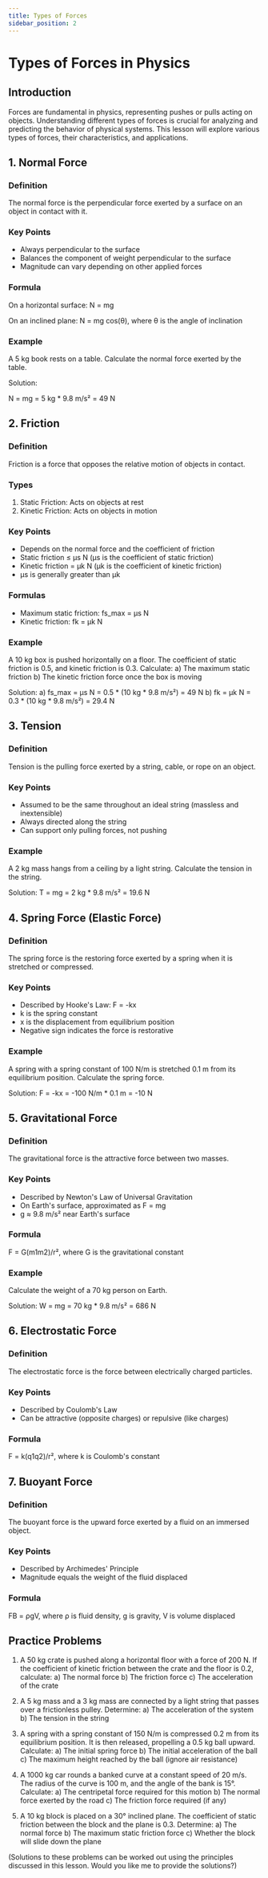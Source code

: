 ```yaml
---
title: Types of Forces
sidebar_position: 2
---
```

# Types of Forces in Physics

## Introduction

Forces are fundamental in physics, representing pushes or pulls acting on objects. Understanding different types of forces is crucial for analyzing and predicting the behavior of physical systems. This lesson will explore various types of forces, their characteristics, and applications.

## 1. Normal Force

### Definition
The normal force is the perpendicular force exerted by a surface on an object in contact with it.

### Key Points
- Always perpendicular to the surface
- Balances the component of weight perpendicular to the surface
- Magnitude can vary depending on other applied forces

### Formula
On a horizontal surface: N = mg

On an inclined plane: N = mg cos(θ), where θ is the angle of inclination

### Example
A 5 kg book rests on a table. Calculate the normal force exerted by the table.

Solution:

N = mg = 5 kg * 9.8 m/s² = 49 N

## 2. Friction

### Definition
Friction is a force that opposes the relative motion of objects in contact.

### Types
1. Static Friction: Acts on objects at rest
2. Kinetic Friction: Acts on objects in motion

### Key Points
- Depends on the normal force and the coefficient of friction
- Static friction ≤ μs N (μs is the coefficient of static friction)
- Kinetic friction = μk N (μk is the coefficient of kinetic friction)
- μs is generally greater than μk

### Formulas
- Maximum static friction: fs_max = μs N
- Kinetic friction: fk = μk N

### Example
A 10 kg box is pushed horizontally on a floor. The coefficient of static friction is 0.5, and kinetic friction is 0.3. Calculate:
a) The maximum static friction
b) The kinetic friction force once the box is moving

Solution:
a) fs_max = μs N = 0.5 * (10 kg * 9.8 m/s²) = 49 N
b) fk = μk N = 0.3 * (10 kg * 9.8 m/s²) = 29.4 N

## 3. Tension

### Definition
Tension is the pulling force exerted by a string, cable, or rope on an object.

### Key Points
- Assumed to be the same throughout an ideal string (massless and inextensible)
- Always directed along the string
- Can support only pulling forces, not pushing

### Example
A 2 kg mass hangs from a ceiling by a light string. Calculate the tension in the string.

Solution:
T = mg = 2 kg * 9.8 m/s² = 19.6 N

## 4. Spring Force (Elastic Force)

### Definition
The spring force is the restoring force exerted by a spring when it is stretched or compressed.

### Key Points
- Described by Hooke's Law: F = -kx
- k is the spring constant
- x is the displacement from equilibrium position
- Negative sign indicates the force is restorative

### Example
A spring with a spring constant of 100 N/m is stretched 0.1 m from its equilibrium position. Calculate the spring force.

Solution:
F = -kx = -100 N/m * 0.1 m = -10 N

## 5. Gravitational Force

### Definition
The gravitational force is the attractive force between two masses.

### Key Points
- Described by Newton's Law of Universal Gravitation
- On Earth's surface, approximated as F = mg
- g ≈ 9.8 m/s² near Earth's surface

### Formula
F = G(m1m2)/r², where G is the gravitational constant

### Example
Calculate the weight of a 70 kg person on Earth.

Solution:
W = mg = 70 kg * 9.8 m/s² = 686 N

## 6. Electrostatic Force

### Definition
The electrostatic force is the force between electrically charged particles.

### Key Points
- Described by Coulomb's Law
- Can be attractive (opposite charges) or repulsive (like charges)

### Formula
F = k(q1q2)/r², where k is Coulomb's constant

## 7. Buoyant Force

### Definition
The buoyant force is the upward force exerted by a fluid on an immersed object.

### Key Points
- Described by Archimedes' Principle
- Magnitude equals the weight of the fluid displaced

### Formula
FB = ρgV, where ρ is fluid density, g is gravity, V is volume displaced

## Practice Problems

1. A 50 kg crate is pushed along a horizontal floor with a force of 200 N. If the coefficient of kinetic friction between the crate and the floor is 0.2, calculate:
   a) The normal force
   b) The friction force
   c) The acceleration of the crate

2. A 5 kg mass and a 3 kg mass are connected by a light string that passes over a frictionless pulley. Determine:
   a) The acceleration of the system
   b) The tension in the string

3. A spring with a spring constant of 150 N/m is compressed 0.2 m from its equilibrium position. It is then released, propelling a 0.5 kg ball upward. Calculate:
   a) The initial spring force
   b) The initial acceleration of the ball
   c) The maximum height reached by the ball (ignore air resistance)

4. A 1000 kg car rounds a banked curve at a constant speed of 20 m/s. The radius of the curve is 100 m, and the angle of the bank is 15°. Calculate:
   a) The centripetal force required for this motion
   b) The normal force exerted by the road
   c) The friction force required (if any)

5. A 10 kg block is placed on a 30° inclined plane. The coefficient of static friction between the block and the plane is 0.3. Determine:
   a) The normal force
   b) The maximum static friction force
   c) Whether the block will slide down the plane

(Solutions to these problems can be worked out using the principles discussed in this lesson. Would you like me to provide the solutions?)